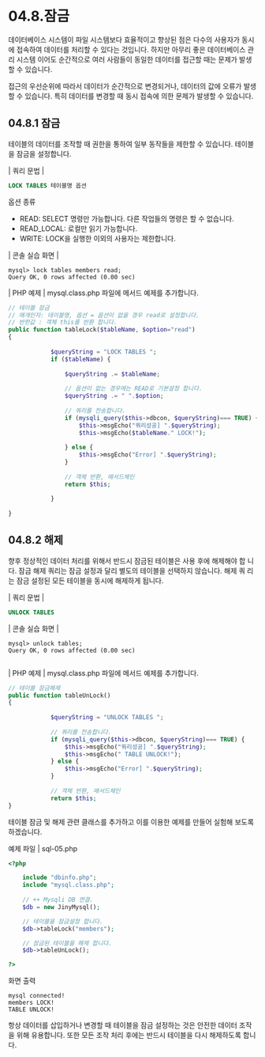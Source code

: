# 04.8.잠금 
데이터베이스 시스템이 파일 시스템보다 효율적이고 향상된 점은 다수의 사용자가 동시 에 접속하여 데이터를 처리할 수 있다는 것입니다. 하지만 아무리 좋은 데이터베이스 관 리 시스템 이어도 순간적으로 여러 사람들이 동일한 데이터를 접근할 때는 문제가 발생할 수 있습니다.  

접근의 우선순위에 따라서 데이터가 순간적으로 변경되거나, 데이터의 값에 오류가 발생 할 수 있습니다. 특히 데이터를 변경할 때 동시 접속에 의한 문제가 발생할 수 있습니다.  

## 04.8.1 잠금 
테이블의 데이터를 조작할 때 권한을 통하여 일부 동작들을 제한할 수 있습니다. 테이블 을 잠금을 설정합니다.  

| 쿼리 문법 | 
```sql
LOCK TABLES 테이블명 옵션 
```

옵션 종류 
* READ: SELECT 명령만 가능합니다. 다른 작업들의 명령은 할 수 없습니다. 
* READ_LOCAL: 로컬만 읽기 가능합니다. 
* WRITE: LOCK을 실행한 이외의 사용자는 제한합니다. 

| 콘솔 실습 화면 | 
```
mysql> lock tables members read;
Query OK, 0 rows affected (0.00 sec)
```

| PHP 예제 | 
mysql.class.php 파일에 메서드 예제를 추가합니다. 
```php
// 테이블 잠금
// 매개인자: 데이블명, 옵션 = 옵션이 없을 경우 read로 설정합니다.
// 반한값 : 객체 this를 반환 합니다.
public function tableLock($tableName, $option="read")
{
            
            $queryString = "LOCK TABLES ";
            if ($tableName) {
                
                $queryString .= $tableName;
 
                // 옵션이 없는 경우에는 READ로 기본설정 합니다.
                $queryString .= " ".$option;
                
                // 쿼리를 전송합니다.                
                if (mysqli_query($this->dbcon, $queryString)=== TRUE) {
                    $this->msgEcho("쿼리성공] ".$queryString);
                    $this->msgEcho($tableName." LOCK!");
                
                } else {
                    $this->msgEcho("Error] ".$queryString);
                }    
 
                // 객체 반환, 매서드체인
                return $this;
               
            }
            
}

```

## 04.8.2 해제 
향후 정상적인 데이터 처리를 위해서 반드시 잠금된 테이블은 사용 후에 해제해야 합 니다. 잠금 해제 쿼리는 잠금 설정과 달리 별도의 테이블을 선택하지 않습니다. 해제 쿼 리는 잠금 설정된 모든 테이블을 동시에 해제하게 됩니다.  

| 쿼리 문법 | 
```sql
UNLOCK TABLES 
```

| 콘솔 실습 화면 | 
```
mysql> unlock tables;
Query OK, 0 rows affected (0.00 sec)
 
```

| PHP 예제 | 
mysql.class.php 파일에 메서드 예제를 추가합니다. 
```php
// 테이블 잠금해제        
public function tableUnLock()
{
            
            $queryString = "UNLOCK TABLES ";
          
            // 쿼리를 전송합니다.
            if (mysqli_query($this->dbcon, $queryString)=== TRUE) {
                $this->msgEcho("쿼리성공] ".$queryString);
                $this->msgEcho(" TABLE UNLOCK!");
            } else {
                $this->msgEcho("Error] ".$queryString);
            } 
            
            // 객체 반환, 매서드체인
            return $this;            
}

```

테이블 잠금 및 해제 관련 클래스를 추가하고 이를 이용한 예제를 만들어 실험해 보도록 하겠습니다. 

예제 파일 | sql-05.php 
```php
<?php

	include "dbinfo.php";
	include "mysql.class.php";
 
	// ++ Mysqli DB 연결.
	$db = new JinyMysql();

	// 테이블을 잠금설정 합니다.
	$db->tableLock("members");

	// 잠금된 테이블을 해제 합니다.
	$db->tableUnLock();

?>

```

화면 출력 
```
mysql connected!
members LOCK!
TABLE UNLOCK!

```

항상 데이터를 삽입하거나 변경할 때 테이블을 잠금 설정하는 것은 안전한 데이터 조작을 위해 유용합니다. 또한 모든 조작 처리 후에는 반드시 테이블을 다시 해제하도록 합니다.  
